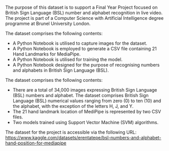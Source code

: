 The purpose of this dataset is to support a Final Year Project focused on British Sign Language (BSL) number and alphabet recognition in live video. The project is part of a Computer Science with Artificial Intelligence degree programme at Brunel University London.

The dataset comprises the following contents:

* A Python Notebook is utilised to capture images for the dataset.
* A Python Notebook is employed to generate a CSV file containing 21 Hand Landmarks for MediaPipe.
* A Python Notebook is utilised for training the model.
* A Python Notebook designed for the purpose of recognising numbers and alphabets in British Sign Language (BSL).

The dataset comprises the following contents:

* There are a total of 34,000 images expressing British Sign Language (BSL) numbers and alphabet. The dataset comprises British Sign Language (BSL) numerical values ranging from zero (0) to ten (10) and the alphabet, with the exception of the letters H, J, and Y.
* The 21 hand landmark location of MediPipe is represented by two CSV files.
* Two models trained using Support Vector Machine (SVM) algorithms.

The dataset for the project is accessible via the following URL: https://www.kaggle.com/datasets/erentatepe/bsl-numbers-and-alphabet-hand-position-for-mediapipe
